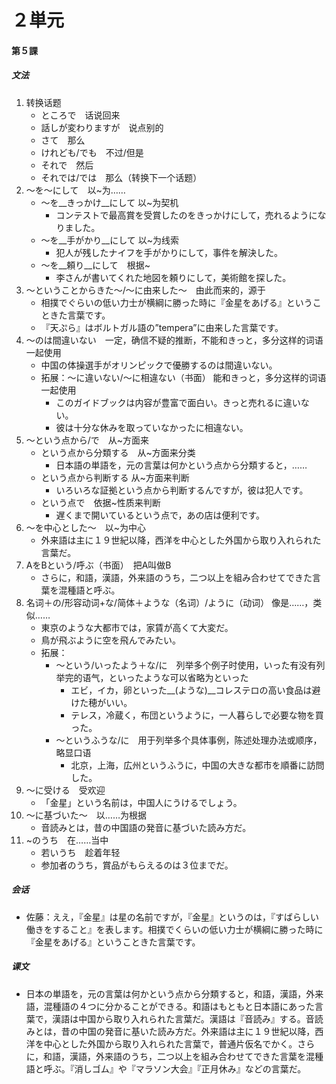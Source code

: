 # ２単元
#### 第５課
##### 文法
1. 转换话题
	- ところで　话说回来
	- 話しが変わりますが　说点别的
	- さて　那么
	- けれども/でも　不过/但是
	- それで　然后
	- それでは/では　那么（转换下一个话题）
3. 〜を〜にして　以~为……
	- 〜を__きっかけ__にして 以~为契机
		- コンテストで最高賞を受賞したのをきっかけにして，売れるようになりました。
	- 〜を__手がかり__にして 以~为线索
		- 犯人が残したナイフを手がかりにして，事件を解決した。
	- 〜を__頼り__にして　根据~
		- 李さんが書いてくれた地図を頼りにして，美術館を探した。
4. 〜ということからきた〜/〜に由来した〜　由此而来的，源于
	- 相撲でぐらいの低い力士が横綱に勝った時に『金星をあげる』ということきた言葉です。
	- 『天ぷら』はボルトガル語の”tempera”に由来した言葉です。
5. 〜のは間違いない　一定，确信不疑的推断，不能和きっと，多分这样的词语一起使用
	- 中国の体操選手がオリンピックで優勝するのは間違いない。
	- 拓展：〜に違いない/〜に相違ない（书面） 能和きっと，多分这样的词语一起使用 
		- このガイドブックは内容が豊富で面白い。きっと売れるに違いない。
		- 彼は十分な休みを取っていなかったに相違ない。
6. 〜という点から/で　从~方面来
	- という点から分類する　从~方面来分类
		- 日本語の単語を，元の言葉は何かという点から分類すると，……
	- という点から判断する 从~方面来判断
		- いろいろな証拠という点から判断するんですが，彼は犯人です。
	- という点で　依据~性质来判断
		- 遅くまで開いているという点で，あの店は便利です。
7. 〜を中心とした〜　以~为中心
	- 外来語は主に１９世紀以降，西洋を中心とした外国から取り入れられた言葉だ。
8. AをBという/呼ぶ（书面）　把A叫做B
	- さらに，和語，漢語，外来語のうち，二つ以上を組み合わせてできた言葉を混種語と呼ぶ。
9. 名词＋の/形容动词+な/简体＋ような（名词）/ように（动词） 像是……，类似……
	- 東京のような大都市では，家賃が高くて大変だ。
	- 鳥が飛ぶように空を飛んでみたい。
	- 拓展：
		- 〜という/いったよう＋な/に　列举多个例子时使用，いった有没有列举完的语气，といったような可以省略为といった
			- エビ，イカ，卵といった__(ような)__コレステロの高い食品は避けた穂がいい。
			- テレス，冷蔵く，布団というように，一人暮らしで必要な物を買った。
		- 〜というふうな/に　用于列举多个具体事例，陈述处理办法或顺序，略显口语
			- 北京，上海，広州というふうに，中国の大きな都市を順番に訪問した。
10. ～に受ける　受欢迎
	- 「金星」という名前は，中国人にうけるでしょう。
11. ～に基づいた～　以……为根据
	- 音読みとは，昔の中国語の発音に基づいた読み方だ。
12. ~のうち　在……当中
	- 若いうち　趁着年轻
	- 参加者のうち，賞品がもらえるのは３位までだ。
##### 会话
- 佐藤：ええ，『金星』は星の名前ですが，『金星』というのは，『すばらしい働きをすること』を表します。相撲でくらいの低い力士が横綱に勝った時に『金星をあげる』ということきた言葉です。
##### 课文
* 日本の単語を，元の言葉は何かという点から分類すると，和語，漢語，外来語，混種語の４つに分かることができる。和語はもともと日本語にあった言葉で，漢語は中国から取り入れられた言葉だ。漢語は『音読み』する。音読みとは，昔の中国の発音に基いた読み方だ。外来語は主に１９世紀以降，西洋を中心とした外国から取り入れられた言葉で，普通片仮名でかく。さらに，和語，漢語，外来語のうち，二つ以上を組み合わせてできた言葉を混種語と呼ぶ。『消しゴム』や『マラソン大会』『正月休み』などの言葉だ。